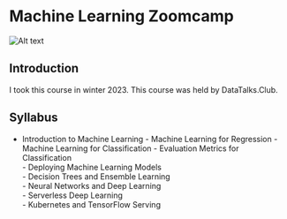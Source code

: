 # Machine Learning Zoomcamp


![Alt text](https://secure.meetupstatic.com/photos/event/c/0/e/f/600_501229391.jpeg)


## Introduction

I took this course in winter 2023. This course was held by DataTalks.Club.

## Syllabus
- Introduction to Machine Learning
<be> - Machine Learning for Regression
<be> - Machine Learning for Classification
<be> - Evaluation Metrics for Classification
<br>- Deploying Machine Learning Models
<br>- Decision Trees and Ensemble Learning
<br>- Neural Networks and Deep Learning
<br>- Serverless Deep Learning
<br>- Kubernetes and TensorFlow Serving

